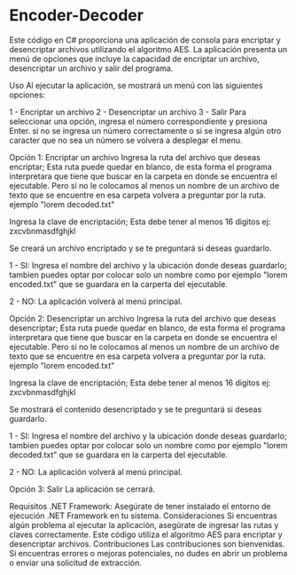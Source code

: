 # Encoder-Decoder
Este código en C# proporciona una aplicación de consola para encriptar y desencriptar archivos utilizando el algoritmo AES. La aplicación presenta un menú de opciones que incluye la capacidad de encriptar un archivo, desencriptar un archivo y salir del programa.

Uso
Al ejecutar la aplicación, se mostrará un menú con las siguientes opciones:

1 - Encriptar un archivo
2 - Desencriptar un archivo
3 - Salir
Para seleccionar una opción, ingresa el número correspondiente y presiona Enter.
si no se ingresa un número correctamente o si se ingresa algún otro caracter que no sea un número se volvera a desplegar el menu.

Opción 1: Encriptar un archivo
Ingresa la ruta del archivo que deseas encriptar; Esta ruta puede quedar en blanco, de esta forma el programa interpretara que tiene que buscar en la carpeta en donde se encuentra el ejecutable. Pero si no le colocamos al menos un nombre de un archivo de texto que se encuentre en esa carpeta volvera a preguntar por la ruta. ejemplo "lorem decoded.txt"

Ingresa la clave de encriptación; Esta debe tener al menos 16 digitos ej: zxcvbnmasdfghjkl

Se creará un archivo encriptado y se te preguntará si deseas guardarlo.

1 - SI: Ingresa el nombre del archivo y la ubicación donde deseas guardarlo; tambien puedes optar por colocar solo un nombre como por ejemplo "lorem encoded.txt" que se guardara en la carperta del ejecutable.

2 - NO: La aplicación volverá al menú principal.


Opción 2: Desencriptar un archivo
Ingresa la ruta del archivo que deseas desencriptar; Esta ruta puede quedar en blanco, de esta forma el programa interpretara que tiene que buscar en la carpeta en donde se encuentra el ejecutable. Pero si no le colocamos al menos un nombre de un archivo de texto que se encuentre en esa carpeta volvera a preguntar por la ruta. ejemplo "lorem encoded.txt"

Ingresa la clave de encriptación; Esta debe tener al menos 16 digitos ej: zxcvbnmasdfghjkl

Se mostrará el contenido desencriptado y se te preguntará si deseas guardarlo.

1 - SI: Ingresa el nombre del archivo y la ubicación donde deseas guardarlo; tambien puedes optar por colocar solo un nombre como por ejemplo "lorem decoded.txt" que se guardara en la carperta del ejecutable.

2 - NO: La aplicación volverá al menú principal.


Opción 3: Salir
La aplicación se cerrará.

Requisitos
.NET Framework: Asegúrate de tener instalado el entorno de ejecución .NET Framework en tu sistema.
Consideraciones
Si encuentras algún problema al ejecutar la aplicación, asegúrate de ingresar las rutas y claves correctamente.
Este código utiliza el algoritmo AES para encriptar y desencriptar archivos.
Contribuciones
Las contribuciones son bienvenidas. Si encuentras errores o mejoras potenciales, no dudes en abrir un problema o enviar una solicitud de extracción.